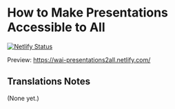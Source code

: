 # How to Make Presentations Accessible to All

[![Netlify Status](https://api.netlify.com/api/v1/badges/62513d3a-f148-44bb-b136-b1c715219e3c/deploy-status)](https://app.netlify.com/sites/wai-presentations2all/deploys)

Preview: https://wai-presentations2all.netlify.com/

## Translations Notes

(None yet.)
